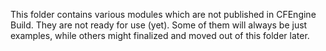 This folder contains various modules which are not published in CFEngine Build.
They are not ready for use (yet).
Some of them will always be just examples, while others might finalized and moved out of this folder later.
